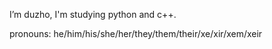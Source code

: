 I’m duzho, I'm studying python and c++.

pronouns: he/him/his/she/her/they/them/their/xe/xir/xem/xeir
